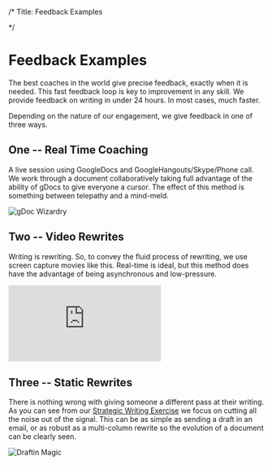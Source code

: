 /*
Title: Feedback Examples

*/

# Feedback Examples

The best coaches in the world give precise feedback, exactly when it is needed. This fast feedback loop is key to improvement in any skill. We provide feedback on writing in under 24 hours. In most cases, much faster. 


Depending on the nature of our engagement, we give feedback in one of three ways.

## One -- Real Time Coaching

A live session using GoogleDocs and GoogleHangouts/Skype/Phone call. We work through a document collaboratively taking full advantage of the ability of gDocs to give everyone a cursor. The effect of this method is something between telepathy and a mind-meld.

![gDoc Wizardry](./images/gDoc.jpg)



## Two -- Video Rewrites

Writing is rewriting. So, to convey the fluid process of rewriting, we use screen capture movies like this. Real-time is ideal, but this method does have the advantage of being asynchronous and low-pressure.

<div class="embed-container">

 <iframe src="http://www.youtube.com/embed/-JnpuxM2N7Y?modestbranding=1" frameborder="0" allowfullscreen></iframe>

</div>

## Three -- Static Rewrites

There is nothing wrong with giving someone a different pass at their writing. As you can see from our [Strategic Writing Exercise](./exercise) we focus on cutting all the noise out of the signal. This can be as simple as sending a draft in an email, or as robust as a multi-column rewrite so the evolution of a document can be clearly seen.


![Draftin Magic](./images/multicolumn.jpg)
